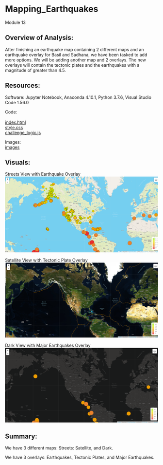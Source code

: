 # Mapping_Earthquakes
Module 13<br/> 


## Overview of Analysis:

After finishing an earthquake map containing 2 different maps and an earthquake overlay for Basil and Sadhana, we have been tasked to add more options.  We will be adding another map and 2 overlays.  The new overlays will contain the tectonic plates and the earthquakes with a magnitude of greater than 4.5.


## Resources:

Software: 
Jupyter Notebook, Anaconda 4.10.1, Python 3.7.6, Visual Studio Code 1.56.0
 
Code:<br/> 	
[index.html](Earthquake_challenge/index.html) <br/>
[style.css](Earthquake_Challenge/static/css/style.css) <br/>
[challenge_logic.js](Earthquake_Challenge/static/js/challenge_logic.js) <br/>
		

Images:<br/>
[images](Earthquake_Challenge/static/images) <br/>	


## Visuals:

Streets View with Earthquake Overlay
![map1.png](Earthquake_Challenge/static/images/map1.png) <br/>

Satellite View with Tectonic Plate Overlay
![map2.png](Earthquake_Challenge/static/images/map2.png) <br/>

Dark View with Major Earthquakes Overlay
![map3.png](Earthquake_Challenge/static/images/map3.png) <br/>


## Summary:

We have 3 different maps: Streets: Satellite, and Dark.

We have 3 overlays: Earthquakes, Tectonic Plates, and Major Earthquakes.